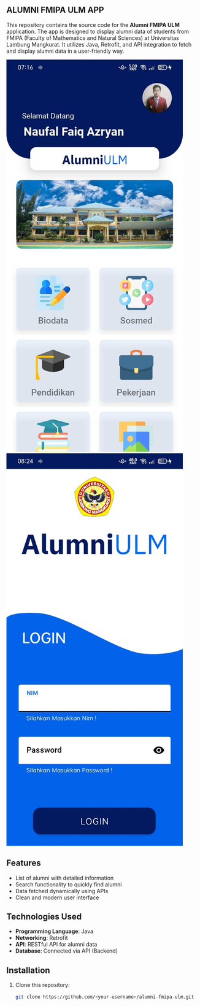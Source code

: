 ## ALUMNI FMIPA ULM APP

This repository contains the source code for the **Alumni FMIPA ULM** application. The app is designed to display alumni data of students from FMIPA (Faculty of Mathematics and Natural Sciences) at Universitas Lambung Mangkurat. It utilizes Java, Retrofit, and API integration to fetch and display alumni data in a user-friendly way.

![Dashboard UI](https://github.com/ryanazryan/alumni_ulm_app/blob/master/Home%20UI.jpeg?raw=true)
![Login UI](https://github.com/ryanazryan/alumni_ulm_app/blob/master/Login%20UI.jpeg?raw=true)


## Features
- List of alumni with detailed information
- Search functionality to quickly find alumni
- Data fetched dynamically using APIs
- Clean and modern user interface

## Technologies Used
- **Programming Language**: Java
- **Networking**: Retrofit
- **API**: RESTful API for alumni data
- **Database**: Connected via API (Backend)

## Installation

1. Clone this repository:
   ```bash
   git clone https://github.com/<your-username>/alumni-fmipa-ulm.git
